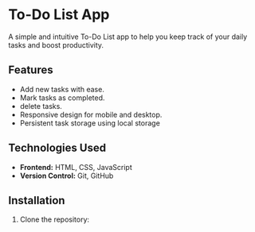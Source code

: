 # To-Do List App

A simple and intuitive To-Do List app to help you keep track of your daily tasks and boost productivity.

## Features

- Add new tasks with ease.
- Mark tasks as completed.
- delete tasks.
- Responsive design for mobile and desktop.
- Persistent task storage using local storage

## Technologies Used

- **Frontend:** HTML, CSS, JavaScript
- **Version Control:** Git, GitHub

## Installation

1. Clone the repository:
   ```bash
  
